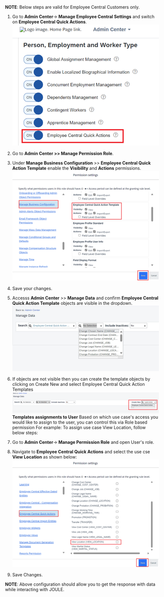 **NOTE**: Below steps are valid for Employee Central Customers only.
1. Go to **Admin Center**-> **Manage Employee Central Settings** and switch on **Employee Central Quick Actions**.</br>
![EC_QA_Template](1Manage_EC_Settings.png)

3. Go to **Admin Center >> Manage Permission Role**.
4. Under **Manage Business Configuration** >> **Employee Central Quick Action Template** enable the **Visibility** and **Actions** permissions.</br>
![EC_QA_Template](2MBC_Permission.png)

5. Save your changes.
7. Accesss **Admin Center** >> **Manage Data** and confirm **Employee Central Quick Action Template** objects are visible in the dropdown.
![EC_QA_Template](6MD_dropdown.jpg)
8. If objects are not visible then you can create the template objects by clicking on Create New and select Employee Central Quick Action Templates
![EC_QA_Template](4Create_EC_QA.png)
**Templates assignments to User**
Based on which use case's access you would like to assign to the user, you can control this via Role based permission
For example: To assign use case View Location, follow below steps:
1. Go to **Admin Center**-> **Manage Permission Role** and open User's role.
2. Navigate to **Employee Central Quick Actions** and select the use cse **View Location** as shown below:
![EC_QA_Template](3QA_Permission.png)
3. Save Changes.

**NOTE**: Above configuration should allow you to get the response with data while interacting with JOULE.
